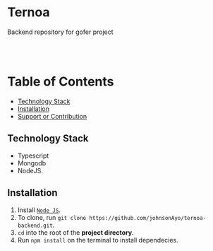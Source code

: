 # Ternoa
Backend repository for gofer project

<br />
<br />

# Table of Contents
- [Technology Stack](#technology-stack)
- [Installation](#installation)
- [Support or Contribution](#Support~Contribution)

## Technology Stack
- Typescript
- Mongodb
- NodeJS.

## Installation
1. Install [`Node JS`](https://nodejs.org/en/).
2. To clone, run `git clone https://github.com/johnsonAyo/ternoa-backend.git`.
3. `cd` into the root of the **project directory**.
4. Run `npm install` on the terminal to install dependecies.


